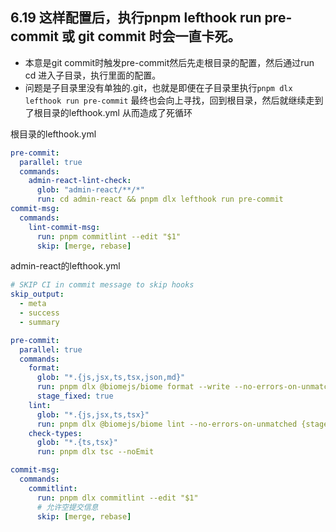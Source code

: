 

## 6.19 这样配置后，执行pnpm lefthook run pre-commit 或 git commit 时会一直卡死。
- 本意是git commit时触发pre-commit然后先走根目录的配置，然后通过run cd 进入子目录，执行里面的配置。
- 问题是子目录里没有单独的.git，也就是即便在子目录里执行`pnpm dlx lefthook run pre-commit` 最终也会向上寻找，回到根目录，然后就继续走到了根目录的lefthook.yml 从而造成了死循环

根目录的lefthook.yml
```yml
pre-commit:
  parallel: true 
  commands:
    admin-react-lint-check:
      glob: "admin-react/**/*"
      run: cd admin-react && pnpm dlx lefthook run pre-commit
commit-msg:
  commands:
    lint-commit-msg:
      run: pnpm commitlint --edit "$1"
      skip: [merge, rebase]      
```
admin-react的lefthook.yml
```yml
# SKIP CI in commit message to skip hooks
skip_output:
  - meta
  - success
  - summary

pre-commit:
  parallel: true
  commands:
    format:
      glob: "*.{js,jsx,ts,tsx,json,md}"
      run: pnpm dlx @biomejs/biome format --write --no-errors-on-unmatched {staged_files}
      stage_fixed: true
    lint:
      glob: "*.{js,jsx,ts,tsx}"
      run: pnpm dlx @biomejs/biome lint --no-errors-on-unmatched {staged_files}
    check-types:
      glob: "*.{ts,tsx}"
      run: pnpm dlx tsc --noEmit

commit-msg:
  commands:
    commitlint:
      run: pnpm dlx commitlint --edit "$1"
      # 允许空提交信息
      skip: [merge, rebase]

```